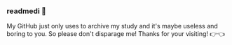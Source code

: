 ### readmedi 👋
My GitHub just only uses to archive my study and it's maybe useless and boring to you. So please don't disparage me!
Thanks for your visiting! 👉👈
<!--
**nh4ttruong/nh4ttruong** is a ✨ _special_ ✨ repository because its `README.md` (this file) appears on your GitHub profile.

Here are some ideas to get you started:

- 🔭 I’m currently working on ...
- 🌱 I’m currently learning ...
- 👯 I’m looking to collaborate on ...
- 🤔 I’m looking for help with ...
- 💬 Ask me about ...
- 📫 How to reach me: ...
- 😄 Pronouns: ...
- ⚡ Fun fact: ...
-->
